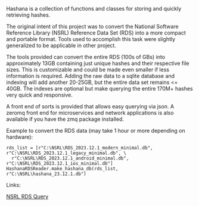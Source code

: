 Hashana is a collection of functions and classes for storing and quickly retrieving hashes.

The original intent of this project was to convert the National Software Reference Library (NSRL) Reference Data Set (RDS) into a more compact and portable format. Tools used to accomplish this task were slightly generalized to be applicable in other project.

The tools provided can convert the entire RDS (100s of GBs) into approximately 13GB containing just unique hashes and their respective file sizes. This is customizable and could be made even smaller if less information is required. Adding the raw data to a sqlite database and indexing will add another 20-25GB, but the entire data set remains <= 40GB. The indexes are optional but make querying the entire 170M+ hashes very quick and responsive.

A front end of sorts is provided that allows easy querying via json. A zeromq front end for microservices and network applications is also available if you have the zmq package installed.


Example to convert the RDS data (may take 1 hour or more depending on hardware):

```
rds_list = [r"C:\NSRL\RDS_2023.12.1_modern_minimal.db", r"C:\NSRL\RDS_2023.12.1_legacy_minimal.db", \
  r"C:\NSRL\RDS_2023.12.1_android_minimal.db", r"C:\NSRL\RDS_2023.12.1_ios_minimal.db"]
HashanaRDSReader.make_hashana_db(rds_list, r"C:\NSRL\hashana_23.12.1.db")
```


Links:

[NSRL RDS Query](https://www.nist.gov/itl/ssd/software-quality-group/national-software-reference-library-nsrl/nsrl-download/rds-query)
